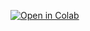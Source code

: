[![Open in Colab](https://colab.research.google.com/assets/colab-badge.svg)](https://colab.research.google.com/github/sinhaharsh/haiku-zoo/blob/master/mlp.ipynb)